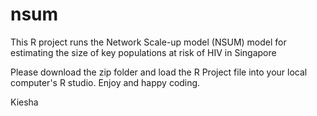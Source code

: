 # nsum
This R project runs the Network Scale-up model (NSUM) model for estimating the size of key populations at risk of HIV in Singapore 

Please download the zip folder and load the R Project file into your local computer's R studio. 
Enjoy and happy coding. 

Kiesha

